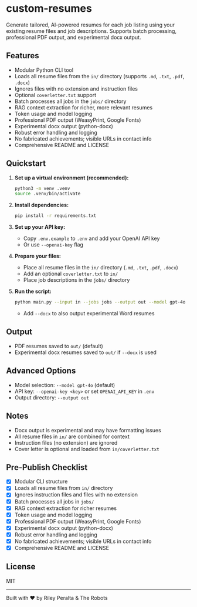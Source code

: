 # custom-resumes

Generate tailored, AI-powered resumes for each job listing using your existing resume files and job descriptions. Supports batch processing, professional PDF output, and experimental docx output.

## Features

- Modular Python CLI tool
- Loads all resume files from the `in/` directory (supports `.md`, `.txt`, `.pdf`, `.docx`)
- Ignores files with no extension and instruction files
- Optional `coverletter.txt` support
- Batch processes all jobs in the `jobs/` directory
- RAG context extraction for richer, more relevant resumes
- Token usage and model logging
- Professional PDF output (WeasyPrint, Google Fonts)
- Experimental docx output (python-docx)
- Robust error handling and logging
- No fabricated achievements; visible URLs in contact info
- Comprehensive README and LICENSE

## Quickstart

1. **Set up a virtual environment (recommended):**

   ```bash
   python3 -m venv .venv
   source .venv/bin/activate
   ```

2. **Install dependencies:**

   ```bash
   pip install -r requirements.txt
   ```

3. **Set up your API key:**

   - Copy `.env.example` to `.env` and add your OpenAI API key
   - Or use `--openai-key` flag

4. **Prepare your files:**

   - Place all resume files in the `in/` directory (`.md`, `.txt`, `.pdf`, `.docx`)
   - Add an optional `coverletter.txt` to `in/`
   - Place job descriptions in the `jobs/` directory

5. **Run the script:**

   ```bash
   python main.py --input in --jobs jobs --output out --model gpt-4o
   ```

   - Add `--docx` to also output experimental Word resumes

## Output

- PDF resumes saved to `out/` (default)
- Experimental docx resumes saved to `out/` if `--docx` is used

## Advanced Options

- Model selection: `--model gpt-4o` (default)
- API key: `--openai-key <key>` or set `OPENAI_API_KEY` in `.env`
- Output directory: `--output out`

## Notes

- Docx output is experimental and may have formatting issues
- All resume files in `in/` are combined for context
- Instruction files (no extension) are ignored
- Cover letter is optional and loaded from `in/coverletter.txt`

## Pre-Publish Checklist

- [x] Modular CLI structure
- [x] Loads all resume files from `in/` directory
- [x] Ignores instruction files and files with no extension
- [x] Batch processes all jobs in `jobs/`
- [x] RAG context extraction for richer resumes
- [x] Token usage and model logging
- [x] Professional PDF output (WeasyPrint, Google Fonts)
- [x] Experimental docx output (python-docx)
- [x] Robust error handling and logging
- [x] No fabricated achievements; visible URLs in contact info
- [x] Comprehensive README and LICENSE

## License

MIT

---

Built with ❤️ by Riley Peralta & The Robots

